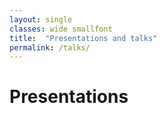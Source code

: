 ```yaml
---
layout: single
classes: wide smallfont
title:  "Presentations and talks"
permalink: /talks/
---
```


# Presentations